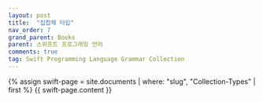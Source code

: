 ```yaml
---
layout: post
title:  "집합체 타입"
nav_order: 7
grand_parent: Books
parent: 스위프트 프로그래밍 언어
comments: true
tag: Swift Programming Language Grammar Collection
---
```


{% assign swift-page = site.documents | where: "slug", "Collection-Types" | first %}
{{ swift-page.content }}